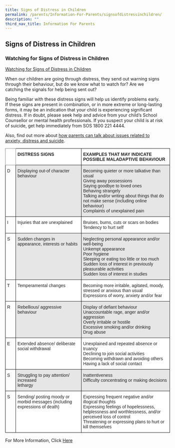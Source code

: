 ```yaml
---
title: Signs of Distress in Children
permalink: /parents/Information-For-Parents/signsofdistressinchildren/
description: ""
third_nav_title: Information For Parents
---
```

## Signs of Distress in Children


### **Watching for Signs of Distress in Children**


[Watching for Signs of Distress in Children](https://www.schoolbag.sg/images/default-source/story-images/Suicide-Games-and-Online-Media-What-Should-Parents-Do-/watching-for-signs-of-distress-in-children.jpg?sfvrsn=0)

When our children are going through distress, they send out warning signs through their behaviour, but do we know what to watch for? Are we catching the signals for help being sent out?

Being familiar with these distress signs will help us identify problems early. If these signs are present in combination, or in more extreme or long-lasting forms, it may be an indication that your child is experiencing significant distress. If in doubt, please seek help and advice from your child’s School Counsellor or mental health professionals. If you suspect your child is at risk of suicide, get help immediately from SOS 1800 221 4444.

Also, find out more about [how parents can talk about issues related to anxiety, distress and suicide](https://www.schoolbag.sg/story/suicide-games-and-online-media-what-should-parents-do).
<br>
<style type="text/css">
.tg  {border-collapse:collapse;border-spacing:0;}
.tg td{border-color:black;border-style:solid;border-width:1px;font-family:Arial, sans-serif;font-size:14px;
  overflow:hidden;padding:10px 5px;word-break:normal;}
.tg th{border-color:black;border-style:solid;border-width:1px;font-family:Arial, sans-serif;font-size:14px;
  font-weight:normal;overflow:hidden;padding:10px 5px;word-break:normal;}
.tg .tg-l2bf{background-color:#FFF;color:#222;font-weight:bold;text-align:left;vertical-align:top}
.tg .tg-xyrl{background-color:#E6E6E6;color:#222;text-align:left;vertical-align:top}
.tg .tg-0f6e{background-color:#FFF;border-color:inherit;color:#222;font-weight:bold;text-align:left;vertical-align:top}
.tg .tg-0lax{text-align:left;vertical-align:top}
.tg .tg-tsok{background-color:#FFF;color:#222;text-align:left;vertical-align:top}
</style>
<table class="tg" style="undefined;table-layout: fixed; width: 527px">
<colgroup>
<col style="width: 33.2px">
<col style="width: 210.2px">
<col style="width: 283.2px">
</colgroup>
<thead>
  <tr>
    <th class="tg-0f6e"></th>
    <th class="tg-l2bf"><span style="font-weight:bold">DISTRESS SIGNS</span></th>
    <th class="tg-l2bf"><span style="font-weight:bold">EXAMPLES THAT MAY INDICATE POSSIBLE MALADAPTIVE BEHAVIOUR</span></th>
  </tr>
</thead>
<tbody>
  <tr>
    <td class="tg-0lax">D</td>
    <td class="tg-xyrl">Displaying out-of character behaviour</td>
    <td class="tg-xyrl">Becoming quieter or more talkative than usual<br>Giving away possessions<br>Saying goodbye to loved ones<br>Behaving strangely<br>Talking and/or writing about things that do not make sense (including online behaviour)<br>Complaints of unexplained pain</td>
  </tr>
  <tr>
    <td class="tg-0lax">I</td>
    <td class="tg-tsok">Injuries that are unexplained</td>
    <td class="tg-tsok">Bruises, burns, cuts or scars on bodies<br>Tendency to hurt self</td>
  </tr>
  <tr>
    <td class="tg-0lax">S</td>
    <td class="tg-xyrl">Sudden changes in appearance, interests or habits</td>
    <td class="tg-xyrl">Neglecting personal appearance and/or well-being<br>Unkempt appearance<br>Poor hygiene<br>Sleeping or eating too little or too much<br>Sudden loss of interest in previously pleasurable activities<br>Sudden loss of interest in studies</td>
  </tr>
  <tr>
    <td class="tg-0lax">T</td>
    <td class="tg-tsok">Temperamental changes</td>
    <td class="tg-tsok">Becoming more irritable, agitated, moody, stressed or anxious than usual<br>Expressions of worry, anxiety and/or fear</td>
  </tr>
  <tr>
    <td class="tg-0lax">R</td>
    <td class="tg-xyrl">Rebellious/ aggressive behaviour</td>
    <td class="tg-xyrl">Display of defiant behaviour<br>Unaccountable rage, anger and/or aggression<br>Overly irritable or hostile<br>Excessive smoking and/or drinking<br>Drug abuse</td>
  </tr>
  <tr>
    <td class="tg-0lax">E</td>
    <td class="tg-tsok">Extended absence/ deliberate social withdrawal</td>
    <td class="tg-tsok">Unexplained and repeated absence or truancy<br>Declining to join social activities<br>Becoming withdrawn and avoiding others<br>Having a lack of social contact</td>
  </tr>
  <tr>
    <td class="tg-0lax">S</td>
    <td class="tg-xyrl">Struggling to pay attention/ increased<br>lethargy</td>
    <td class="tg-xyrl">Inattentiveness<br>Difficulty concentrating or making decisions</td>
  </tr>
  <tr>
    <td class="tg-0lax">S</td>
    <td class="tg-tsok">Sending/ posting moody or morbid messages (including expressions of death)</td>
    <td class="tg-tsok">Expressing frequent negative and/or illogical thoughts<br>Expressing feelings of hopelessness, helplessness and worthlessness, and/or perceived loss of control<br>Threatening or expressing plans to hurt or kill themselves</td>
  </tr>
</tbody>
</table>

For More Information, Click [Here](https://www.schoolbag.sg/story/watching-for-signs-of-distress-in-children)